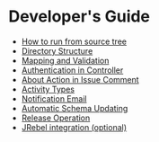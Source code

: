 Developer's Guide
========
 * [How to run from source tree](how_to_run.md)
 * [Directory Structure](directory.md)
 * [Mapping and Validation](validation.md)
 * [Authentication in Controller](authenticator.md)
 * [About Action in Issue Comment](comment_action.md)
 * [Activity Types](activity.md)
 * [Notification Email](notification.md)
 * [Automatic Schema Updating](auto_update.md)
 * [Release Operation](release.md)
 * [JRebel integration (optional)](jrebel.md)
